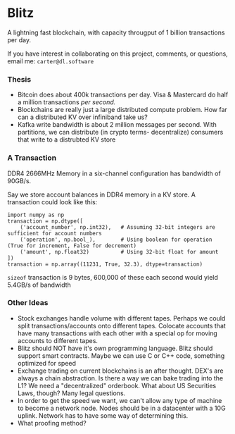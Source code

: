 # Blitz

A lightning fast blockchain, with capacity througput of 1 billion transactions per day.

If you have interest in collaborating on this project, comments, or questions, email me: `carter@dl.software` 

### Thesis
- Bitcoin does about 400k transactions per day. Visa & Mastercard do half a million transactions _per second._
- Blockchains are really just a large distributed compute problem. How far can a distributed KV over infiniband take us?
- Kafka write bandwidth is about 2 million messages per second. With partitions, we can distribute (in crypto terms- decentralize) consumers that write to a distrubted KV store


### A Transaction 
DDR4 2666MHz Memory in a six-channel configuration has bandwidth of 90GB/s. 

Say we store account balances in DDR4 memory in a KV store. A transaction could look like this:

```python3 
import numpy as np
transaction = np.dtype([
    ('account_number', np.int32),   # Assuming 32-bit integers are sufficient for account numbers
    ('operation', np.bool_),        # Using boolean for operation (True for increment, False for decrement)
    ('amount', np.float32)          # Using 32-bit float for amount
])
transaction = np.array((11231, True, 32.3), dtype=transaction)
```

`sizeof` transaction is 9 bytes, 600,000 of these each second would yield 5.4GB/s of bandwidth


### Other Ideas
- Stock exchanges handle volume with different tapes. Perhaps we could split transactions/accounts onto different tapes. Colocate accounts that have many transactions with each other with a special op for moving accounts to different tapes. 
- Blitz should NOT have it's own programming language. Blitz should support smart contracts. Maybe we can use C or C++ code, something optimized for speed
- Exchange trading on current blockchains is an after thought. DEX's are always a chain abstraction. Is there a way we can bake trading into the L1? We need a "decentralized" orderbook. What about US Securities Laws, though? Many legal questions. 
- In order to get the speed we want, we can't allow any type of machine to become a network node. Nodes should be in a datacenter with a 10G uplink. Network has to have some way of determining this.
- What proofing method? 
